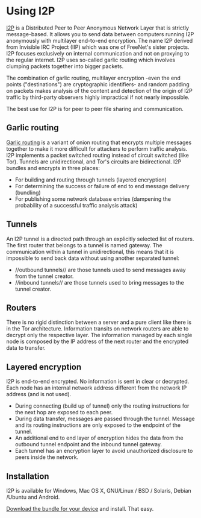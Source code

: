 # Using I2P 

[I2P](https://geti2p.net/en/) is a Distributed Peer to Peer Anonymous Network Layer that is strictly message-based. It allows you to send data between computers running I2P anonymously with multilayer end-to-end encryption. The name I2P derived from Invisible IRC Project (IIP) which was one of FreeNet's sister projects. I2P focuses exclusively on internal communication and not on proxying to the regular internet. I2P uses so-called garlic routing which involves clumping packets together into bigger packets. 

The combination of garlic routing, multilayer encryption -even the end points ("destinations") are cryptographic identifiers- and random padding on packets makes analysis of the content and detection of the origin of I2P traffic by third-party observers highly impractical if not nearly impossible.

The best use for I2P is for peer to peer file sharing and communication. 

## Garlic routing

[Garlic routing](https://geti2p.net/en/docs/how/garlic-routing) is a variant of onion routing that encrypts multiple messages together to make it more difficult for attackers to perform traffic analysis. I2P implements a packet switched routing instead of circuit switched (like Tor). Tunnels are unidirectional, and Tor's circuits are bidirectional. I2P bundles and encrypts in three places:

  * For building and routing through tunnels (layered encryption)
  * For determining the success or failure of end to end message delivery (bundling)
  * For publishing some network database entries (dampening the probability of a successful traffic analysis attack)

## Tunnels 

An I2P tunnel is a directed path through an explicitly selected list of routers. The first router that belongs to a tunnel is named gateway. The communication within a tunnel in unidirectional, this means that it is impossible to send back data without using another separated tunnel:

  * //outbound tunnels// are those tunnels used to send messages away from the tunnel creator.
  * //inbound tunnels// are those tunnels used to bring messages to the tunnel creator.

## Routers

There is no rigid distinction between a server and a pure client like there is in the Tor architecture. Information transits on network routers are able to decrypt only the respective layer. The information managed by each single node is composed by the IP address of the next router and the encrypted data to transfer.

## Layered encryption 

I2P is end-to-end encrypted. No information is sent in clear or decrypted. Each node has an internal network address different from the network IP address (and is not used). 

  * During connecting (build up of tunnel) only the routing instructions for the next hop are exposed to each peer.
  * During data transfer, messages are passed through the tunnel. Message and its routing instructions are only exposed to the endpoint of the tunnel.
  * An additional end to end layer of encryption hides the data from the outbound tunnel endpoint and the inbound tunnel gateway.
  * Each tunnel has an encryption layer to avoid unauthorized disclosure to peers inside the network.

## Installation

I2P is available for Windows, Mac OS X, GNU/Linux / BSD / Solaris, Debian /Ubuntu and Android. 

[Download the bundle for your device](https://geti2p.net/en/download) and install. That easy.